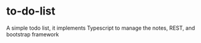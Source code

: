 # to-do-list
A simple todo list, it implements Typescript to manage the notes, REST, and bootstrap framework
